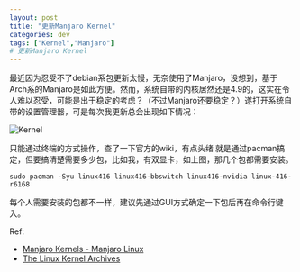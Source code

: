 ```yaml
---
layout: post
title: "更新Manjaro Kernel"
categories: dev
tags: ["Kernel","Manjaro"]
# 更新Manjaro Kernel
---
```

最近因为忍受不了debian系包更新太慢，无奈使用了Manjaro，没想到，基于Arch系的Manjaro是如此方便。然而，系统自带的内核居然还是4.9的，这实在令人难以忍受，可能是出于稳定的考虑？（不过Manjaro还要稳定？）遂打开系统自带的设置管理器，可是每次我更新总会出现如下情况：
<!-- moreandmore -->
![Kernel](http://datast.qiniudn.com/20180511/0d34e5fa531eb383.png)

只能通过终端的方式操作，查了一下官方的wiki，有点头绪
就是通过pacman搞定，但要搞清楚需要多少包，比如我，有双显卡，如上图，那几个包都需要安装。

	sudo pacman -Syu linux416 linux416-bbswitch linux416-nvidia linux-416-r6168

每个人需要安装的包都不一样，建议先通过GUI方式确定一下包后再在命令行键入。


Ref:
* [Manjaro Kernels - Manjaro Linux](https://wiki.manjaro.org/index.php?title=Manjaro_Kernels#Identifying_the_Kernel_Being_Used)
* [The Linux Kernel Archives](https://www.kernel.org/)
